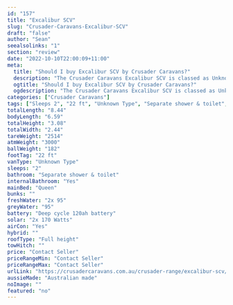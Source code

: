 ```yaml
---
id: "157"
title: "Excalibur SCV"
slug: "Crusader-Caravans-Excalibur-SCV"
draft: "false"
author: "Sean"
seealsolinks: "1"
section: "review"
date: "2022-10-10T22:00:09+11:00"
meta:
  title: "Should I buy Excalibur SCV by Crusader Caravans?"
  description: "The Crusader Caravans Excalibur SCV is classed as Unknown Type, and sleeps 2 people. It is Australian made and comes in at 22 ft. It generally has Separate shower & toilet."
  ogtitle: "Should I buy Excalibur SCV by Crusader Caravans?"
  ogdescription: "The Crusader Caravans Excalibur SCV is classed as Unknown Type, and sleeps 2 people. It is Australian made and comes in at 22 ft. It generally has Separate shower & toilet."
categories: ["Crusader Caravans"]
tags: ["Sleeps 2", "22 ft", "Unknown Type", "Separate shower & toilet", "Full height", "Price Unknown", "Australian made"]
totalLength: "8.44"
bodyLength: "6.59"
totalHeight: "3.08"
totalWidth: "2.44"
tareWeight: "2514"
atmWeight: "3000"
ballWeight: "182"
footTag: "22 ft"
vanType: "Unknown Type"
sleeps: "2"
bathroom: "Separate shower & toilet"
internalBathroom: "Yes"
mainBed: "Queen"
bunks: ""
freshWater: "2x 95"
greyWater: "95"
battery: "Deep cycle 120ah battery"
solar: "2x 170 Watts"
airCon: "Yes"
hybrid: ""
roofType: "Full height"
towHitch: ""
price: "Contact Seller"
priceRangeMin: "Contact Seller"
priceRangeMax: "Contact Seller"
urlLink: "https://crusadercaravans.com.au/crusader-range/excalibur-scv/"
aussieMade: "Australian made"
noImage: ""
featured: "no"
---
```


